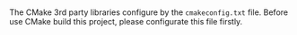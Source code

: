 
#

The CMake 3rd party libraries configure by the `cmakeconfig.txt` file.
Before use CMake build this project, please configurate this file firstly.
